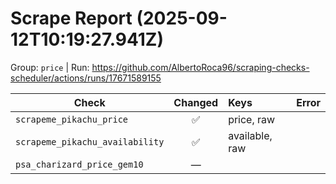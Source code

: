# Scrape Report (2025-09-12T10:19:27.941Z)

Group: `price`  |  Run: https://github.com/AlbertoRoca96/scraping-checks-scheduler/actions/runs/17671589155

| Check | Changed | Keys | Error |
|---|:---:|:--|:--|
| `scrapeme_pikachu_price` | ✅ | price, raw |  |
| `scrapeme_pikachu_availability` | ✅ | available, raw |  |
| `psa_charizard_price_gem10` | — |  |  |
